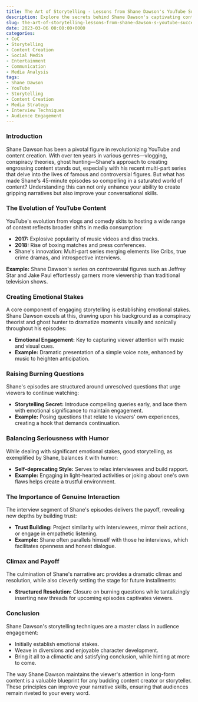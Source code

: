 ```yaml
---
title: The Art of Storytelling - Lessons from Shane Dawson's YouTube Success
description: Explore the secrets behind Shane Dawson's captivating content and what it reveals about effective storytelling.
slug: the-art-of-storytelling-lessons-from-shane-dawson-s-youtube-success
date: 2023-03-06 00:00:00+0000
categories:
- CoC
- Storytelling
- Content Creation
- Social Media
- Entertainment
- Communication
- Media Analysis
tags:
- Shane Dawson
- YouTube
- Storytelling
- Content Creation
- Media Strategy
- Interview Techniques
- Audience Engagement
---
```


### Introduction

Shane Dawson has been a pivotal figure in revolutionizing YouTube and content creation. With over ten years in various genres—vlogging, conspiracy theories, ghost hunting—Shane's approach to creating engrossing content stands out, especially with his recent multi-part series that delve into the lives of famous and controversial figures. But what has made Shane's 45-minute episodes so compelling in a saturated world of content? Understanding this can not only enhance your ability to create gripping narratives but also improve your conversational skills.

### The Evolution of YouTube Content

YouTube's evolution from vlogs and comedy skits to hosting a wide range of content reflects broader shifts in media consumption:

- **2017:** Explosive popularity of music videos and diss tracks.
- **2018:** Rise of boxing matches and press conferences.
- Shane's innovation: Multi-part series merging elements like Cribs, true crime dramas, and introspective interviews.

**Example:** Shane Dawson's series on controversial figures such as Jeffrey Star and Jake Paul effortlessly garners more viewership than traditional television shows.

### Creating Emotional Stakes

A core component of engaging storytelling is establishing emotional stakes. Shane Dawson excels at this, drawing upon his background as a conspiracy theorist and ghost hunter to dramatize moments visually and sonically throughout his episodes:

- **Emotional Engagement:** Key to capturing viewer attention with music and visual cues.
- **Example:** Dramatic presentation of a simple voice note, enhanced by music to heighten anticipation.

### Raising Burning Questions

Shane's episodes are structured around unresolved questions that urge viewers to continue watching:

- **Storytelling Secret:** Introduce compelling queries early, and lace them with emotional significance to maintain engagement.
- **Example:** Posing questions that relate to viewers' own experiences, creating a hook that demands continuation.

### Balancing Seriousness with Humor

While dealing with significant emotional stakes, good storytelling, as exemplified by Shane, balances it with humor:

- **Self-deprecating Style:** Serves to relax interviewees and build rapport.
- **Example:** Engaging in light-hearted activities or joking about one's own flaws helps create a trustful environment.

### The Importance of Genuine Interaction

The interview segment of Shane's episodes delivers the payoff, revealing new depths by building trust:

- **Trust Building:** Project similarity with interviewees, mirror their actions, or engage in empathetic listening.
- **Example:** Shane often parallels himself with those he interviews, which facilitates openness and honest dialogue.

### Climax and Payoff

The culmination of Shane's narrative arc provides a dramatic climax and resolution, while also cleverly setting the stage for future installments:

- **Structured Resolution:** Closure on burning questions while tantalizingly inserting new threads for upcoming episodes captivates viewers.

### Conclusion

Shane Dawson's storytelling techniques are a master class in audience engagement:

- Initially establish emotional stakes.
- Weave in diversions and enjoyable character development.
- Bring it all to a climactic and satisfying conclusion, while hinting at more to come.

The way Shane Dawson maintains the viewer's attention in long-form content is a valuable blueprint for any budding content creator or storyteller. These principles can improve your narrative skills, ensuring that audiences remain riveted to your every word.
